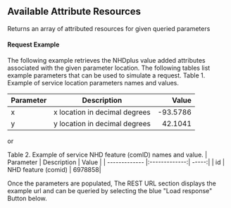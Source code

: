 ## Available Attribute Resources
Returns an array of attributed resources for given queried parameters

#### Request Example
The following example retrieves  the NHDplus value added attributes associated with the given parameter location. The following tables list example parameters that can be used to simulate a request.
Table 1. Example of service location parameters names and values.

| Parameter     | Description   | Value |
| ------------- |:-------------:| -----:|
| x         | x location in decimal degrees |-93.5786|
| y         | y location in decimal degrees |42.1041 |

or

Table 2. Example of service NHD feature (comID) names and value.
| Parameter     | Description   | Value |
| ------------- |:-------------:| -----:|
| id         | NHD feature (comid) | 6978858|



Once the parameters are populated, The REST URL section displays the example url and can be queried by selecting the blue "Load response" Button below.

